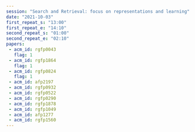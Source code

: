 ```yaml
---
session: "Search and Retrieval: focus on representations and learning"
date: "2021-10-03" 
first_repeat_s: "13:00" 
first_repeat_e: "14:10" 
second_repeat_s: "01:00" 
second_repeat_e: "02:10"
papers:
 - acm_id: rgfp0043
   flag: 1
 - acm_id: rgfp1864
   flag: 1
 - acm_id: rgfp0824
   flag: 1
 - acm_id: afp2197
 - acm_id: rgfp0932
 - acm_id: rgfp0522
 - acm_id: rgfp0290
 - acm_id: rgfp1878
 - acm_id: rgfp1049
 - acm_id: afp1277
 - acm_id: rgfp1560
---
```


